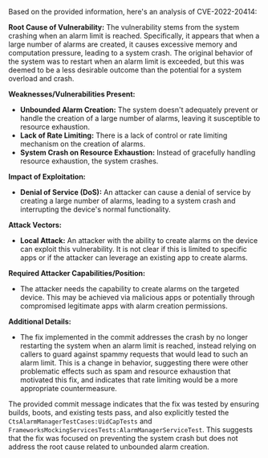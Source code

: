 Based on the provided information, here's an analysis of CVE-2022-20414:

**Root Cause of Vulnerability:**
The vulnerability stems from the system crashing when an alarm limit is reached. Specifically, it appears that when a large number of alarms are created, it causes excessive memory and computation pressure, leading to a system crash. The original behavior of the system was to restart when an alarm limit is exceeded, but this was deemed to be a less desirable outcome than the potential for a system overload and crash.

**Weaknesses/Vulnerabilities Present:**
- **Unbounded Alarm Creation:** The system doesn't adequately prevent or handle the creation of a large number of alarms, leaving it susceptible to resource exhaustion.
- **Lack of Rate Limiting:** There is a lack of control or rate limiting mechanism on the creation of alarms.
- **System Crash on Resource Exhaustion:** Instead of gracefully handling resource exhaustion, the system crashes.

**Impact of Exploitation:**
- **Denial of Service (DoS):** An attacker can cause a denial of service by creating a large number of alarms, leading to a system crash and interrupting the device's normal functionality.

**Attack Vectors:**
- **Local Attack:** An attacker with the ability to create alarms on the device can exploit this vulnerability. It is not clear if this is limited to specific apps or if the attacker can leverage an existing app to create alarms.

**Required Attacker Capabilities/Position:**
- The attacker needs the capability to create alarms on the targeted device. This may be achieved via malicious apps or potentially through compromised legitimate apps with alarm creation permissions.

**Additional Details:**
- The fix implemented in the commit addresses the crash by no longer restarting the system when an alarm limit is reached, instead relying on callers to guard against spammy requests that would lead to such an alarm limit. This is a change in behavior, suggesting there were other problematic effects such as spam and resource exhaustion that motivated this fix, and indicates that rate limiting would be a more appropriate countermeasure.

The provided commit message indicates that the fix was tested by ensuring builds, boots, and existing tests pass, and also explicitly tested the `CtsAlarmManagerTestCases:UidCapTests` and `FrameworksMockingServicesTests:AlarmManagerServiceTest`. This suggests that the fix was focused on preventing the system crash but does not address the root cause related to unbounded alarm creation.